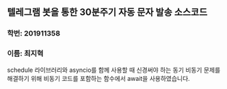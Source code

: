 ## 텔레그램 봇을 통한 30분주기 자동 문자 발송 소스코드

### 학번: 201911358
### 이름: 최지혁

schedule 라이브러리와 asyncio를 함께 사용할 때 신경써야 하는 동기 비동기 문제를 해결하기 위해 비동기 코드를 포함하는 함수에서 await을 사용하였습니다.

